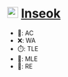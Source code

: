 # <img width = 25px src = "https://noticon-static.tammolo.com/dgggcrkxq/image/upload/v1566791609/noticon/nen1y11gazeqhejw7nm1.png"> <a href="https://solved.ac/profile/kangcombi">Inseok</a>

- 🎉: AC
- ❌: WA
- ⏱️: TLE
- 🧱: MLE
- 🐛: RE
